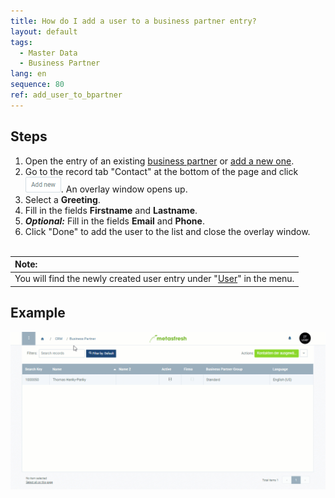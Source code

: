 ```yaml
---
title: How do I add a user to a business partner entry?
layout: default
tags:
  - Master Data
  - Business Partner
lang: en
sequence: 80
ref: add_user_to_bpartner
---
```


## Steps
1. Open the entry of an existing [business partner](Menu) or [add a new one](New_Business_Partner).
1. Go to the record tab "Contact" at the bottom of the page and click ![](assets/Add_New_Button.png). An overlay window opens up.
1. Select a **Greeting**.
1. Fill in the fields **Firstname** and **Lastname**.
1. ***Optional:*** Fill in the fields **Email** and **Phone**.
1. Click "Done" to add the user to the list and close the overlay window.
<br><br>

| **Note:** |
| :- |
| You will find the newly created user entry under "[User](Menu)" in the menu. |

## Example
![](assets/Add_user_to_BPartner.gif)
